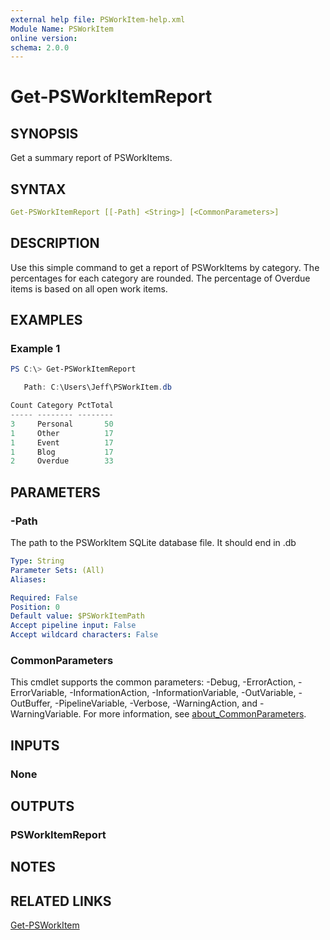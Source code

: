 ```yaml
---
external help file: PSWorkItem-help.xml
Module Name: PSWorkItem
online version:
schema: 2.0.0
---
```


# Get-PSWorkItemReport

## SYNOPSIS

Get a summary report of PSWorkItems.

## SYNTAX

```yaml
Get-PSWorkItemReport [[-Path] <String>] [<CommonParameters>]
```

## DESCRIPTION

Use this simple command to get a report of PSWorkItems by category. The percentages for each category are rounded. The percentage of Overdue items is based on all open work items.

## EXAMPLES

### Example 1

```powershell
PS C:\> Get-PSWorkItemReport

   Path: C:\Users\Jeff\PSWorkItem.db

Count Category PctTotal
----- -------- --------
3     Personal       50
1     Other          17
1     Event          17
1     Blog           17
2     Overdue        33
```

## PARAMETERS

### -Path

The path to the PSWorkItem SQLite database file.
It should end in .db

```yaml
Type: String
Parameter Sets: (All)
Aliases:

Required: False
Position: 0
Default value: $PSWorkItemPath
Accept pipeline input: False
Accept wildcard characters: False
```

### CommonParameters

This cmdlet supports the common parameters: -Debug, -ErrorAction, -ErrorVariable, -InformationAction, -InformationVariable, -OutVariable, -OutBuffer, -PipelineVariable, -Verbose, -WarningAction, and -WarningVariable. For more information, see [about_CommonParameters](http://go.microsoft.com/fwlink/?LinkID=113216).

## INPUTS

### None

## OUTPUTS

### PSWorkItemReport

## NOTES

## RELATED LINKS

[Get-PSWorkItem](Get-PSWorkItem.md)
